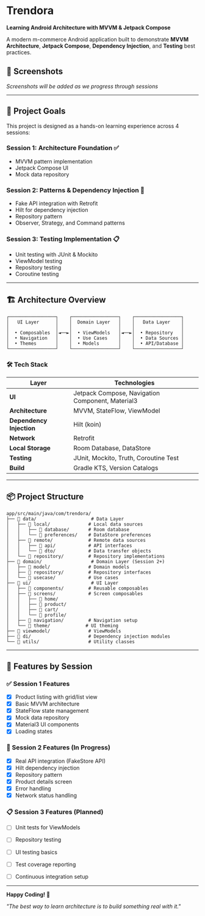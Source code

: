 # Trendora
**Learning Android Architecture with MVVM & Jetpack Compose**

A modern m-commerce Android application built to demonstrate **MVVM Architecture**, **Jetpack Compose**, **Dependency Injection**, and **Testing** best practices.

## 📱 Screenshots
*Screenshots will be added as we progress through sessions*

---

## 🎯 Project Goals
This project is designed as a hands-on learning experience across 4 sessions:

### Session 1: Architecture Foundation ✅
- MVVM pattern implementation
- Jetpack Compose UI
- Mock data repository

### Session 2: Patterns & Dependency Injection 🔄
- Fake API integration with Retrofit
- Hilt for dependency injection
- Repository pattern
- Observer, Strategy, and Command patterns

### Session 3: Testing Implementation 📋
- Unit testing with JUnit & Mockito
- ViewModel testing
- Repository testing
- Coroutine testing

---

## 🏗️ Architecture Overview

```
┌─────────────────┐    ┌─────────────────┐    ┌─────────────────┐
│   UI Layer      │    │  Domain Layer   │    │   Data Layer    │
│                 │    │                 │    │                 │
│  • Composables  │◄──►│  • ViewModels   │◄──►│  • Repository   │
│  • Navigation   │    │  • Use Cases    │    │  • Data Sources │
│  • Themes       │    │  • Models       │    │  • API/Database │
└─────────────────┘    └─────────────────┘    └─────────────────┘
```

### 🛠️ Tech Stack

| Layer | Technologies |
|-------|-------------|
| **UI** | Jetpack Compose, Navigation Component, Material3 |
| **Architecture** | MVVM, StateFlow, ViewModel |
| **Dependency Injection** | Hilt (koin) |
| **Network** | Retrofit |
| **Local Storage** | Room Database, DataStore |
| **Testing** | JUnit, Mockito, Truth, Coroutine Test |
| **Build** | Gradle KTS, Version Catalogs |

---

## 📦 Project Structure

```
app/src/main/java/com/trendora/
├── 📁 data/                    # Data Layer
│   ├── 📁 local/              # Local data sources
│   │   ├── 📁 database/       # Room database
│   │   └── 📁 preferences/    # DataStore preferences
│   ├── 📁 remote/             # Remote data sources  
│   │   ├── 📁 api/            # API interfaces
│   │   └── 📁 dto/            # Data transfer objects
│   └── 📁 repository/         # Repository implementations
├── 📁 domain/                  # Domain Layer (Session 2+)
│   ├── 📁 model/              # Domain models
│   ├── 📁 repository/         # Repository interfaces
│   └── 📁 usecase/            # Use cases
├── 📁 ui/                      # UI Layer
│   ├── 📁 components/         # Reusable composables
│   ├── 📁 screens/            # Screen composables
│   │   ├── 📁 home/
│   │   ├── 📁 product/
│   │   ├── 📁 cart/
│   │   └── 📁 profile/
│   ├── 📁 navigation/         # Navigation setup
│   └── 📁 theme/             # UI theming
├── 📁 viewmodel/              # ViewModels
├── 📁 di/                     # Dependency injection modules
└── 📁 utils/                  # Utility classes
```

---

## 🎯 Features by Session

### ✅ Session 1 Features
- [x] Product listing with grid/list view
- [x] Basic MVVM architecture
- [x] StateFlow state management
- [x] Mock data repository
- [x] Material3 UI components
- [x] Loading states

### 🔄 Session 2 Features (In Progress)
- [x] Real API integration (FakeStore API)
- [x] Hilt dependency injection
- [x] Repository pattern
- [x] Product details screen
- [x] Error handling
- [x] Network status handling

### 📋 Session 3 Features (Planned)
- [ ] Unit tests for ViewModels
- [ ] Repository testing
- [ ] UI testing basics
- [ ] Test coverage reporting
- [ ] Continuous integration setup


---

**Happy Coding! 🚀**

*"The best way to learn architecture is to build something real with it."*
